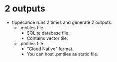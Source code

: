 # 2 outputs

- tippecanoe runs 2 times and generate 2 outputs.
  - .mbtiles file
    - SQLite database file.
    - Contains vector tile.
  - .pmtiles file
    - "Cloud Native" format.
    - You can host .pmtiles as static file.
